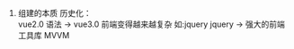 <!-- 逐行读vue源码 -->
1. 组建的本质
    历史化：    
        vue2.0 语法 -> vue3.0
        前端变得越来越复杂 如:jquery
            jquery -> 强大的前端工具库    MVVM